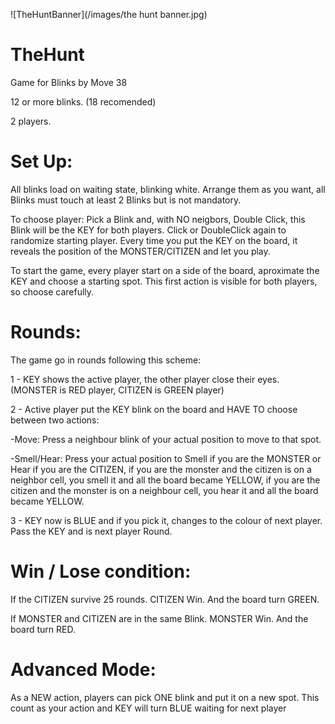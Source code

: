 ![TheHuntBanner](/images/the hunt banner.jpg)

# TheHunt

Game for Blinks by Move 38

12 or more blinks. (18 recomended)

2 players.

# Set Up:

All blinks load on waiting state, blinking white.
Arrange them as you want, all Blinks must touch at least 2 Blinks but is not mandatory.

To choose player: Pick a Blink and, with NO neigbors, Double Click, this Blink will be the KEY for both players.
Click or DoubleClick again to randomize starting player.
Every time you put the KEY on the board, it reveals the position of the MONSTER/CITIZEN and let you play.

To start the game, every player start on a side of the board, aproximate the KEY and choose a starting spot. This first action is visible for both players, so choose carefully.

# Rounds:

The game go in rounds following this scheme:

1 - KEY shows the active player, the other player close their eyes. (MONSTER is RED player, CITIZEN is GREEN player)

2 - Active player put the KEY blink on the board and HAVE TO choose between two actions:

   -Move: Press a neighbour blink of your actual position to move to that spot.
      
   -Smell/Hear: Press your actual position to Smell if you are the MONSTER or Hear if you are the CITIZEN, if you are the monster and the citizen is on a neighbor cell, you smell it and all the board became YELLOW, if you are the citizen and the monster is on a neighbour cell, you hear it and all the board became YELLOW.
      
3 - KEY now is BLUE and if you pick it, changes to the colour of next player. Pass the KEY and is next player Round.

# Win / Lose condition:

If the CITIZEN survive 25 rounds. CITIZEN Win. And the board turn GREEN.

If MONSTER and CITIZEN are in the same Blink. MONSTER Win. And the board turn RED.

# Advanced Mode:

As a NEW action, players can pick ONE blink and put it on a new spot. 
This count as your action and KEY will turn BLUE waiting for next player

